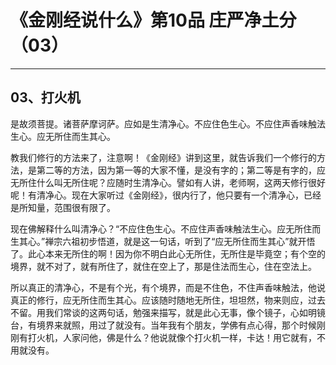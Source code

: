 # 《金刚经说什么》第10品 庄严净土分（03）

------

## 03、打火机

是故须菩提。诸菩萨摩诃萨。应如是生清净心。不应住色生心。不应住声香味触法生心。应无所住而生其心。

教我们修行的方法来了，注意啊！《金刚经》讲到这里，就告诉我们一个修行的方法，是第二等的方法，因为第一等的大家不懂，是没有字的；第二等是有字的，应无所住什么叫无所住呢？应随时生清净心。譬如有人讲，老师啊，这两天修行很好呢！有清净心。现在大家听过《金刚经》，很内行了，他只要有一个清净心，已经是所知量，范围很有限了。

现在佛解释什么叫清净心？“不应住色生心。不应住声香味触法生心。应无所住而生其心。”禅宗六祖初步悟道，就是这一句话，听到了“应无所住而生其心”就开悟了。此心本来无所住的啊！因为你不明白此心无所住，无所住是毕竟空；有个空的境界，就不对了，就有所住了，就住在空上了，那是住法而生心，住在空法上。

所以真正的清净心，不是有个光，有个境界，而是不住色，不住声香味触法，他说真正的修行，应无所住而生其心。应该随时随地无所住，坦坦然，物来则应，过去不留。用我们常谈的这两句话，勉强来描写，就是此心无事，像个镜子，心如明镜台，有境界来就照，用过了就没有。当年我有个朋友，学佛有点心得，那个时候刚刚有打火机，人家问他，佛是什么？他说就像个打火机一样，卡达！用它就有，不用就没有。

